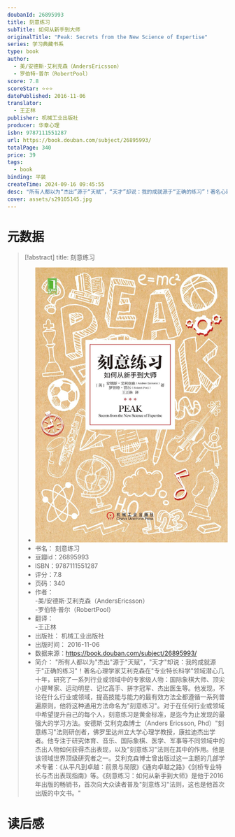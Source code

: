 ```yaml
---
doubanId: 26895993
title: 刻意练习
subTitle: 如何从新手到大师
originalTitle: "Peak: Secrets from the New Science of Expertise"
series: 学习典藏书系
type: book
author: 
  - 美/安德斯·艾利克森（AndersEricsson）
  - 罗伯特·普尔（RobertPool）
score: 7.8
scoreStar: ⭐⭐⭐
datePublished: 2016-11-06
translator: 
  - 王正林
publisher: 机械工业出版社
producer: 华章心理
isbn: 9787111551287
url: https://book.douban.com/subject/26895993/
totalPage: 340
price: 39
tags:  
  - book
binding: 平装
createTime: 2024-09-16 09:45:55
desc: "所有人都以为“杰出”源于“天赋”，“天才”却说：我的成就源于“正确的练习”！著名心理学家艾利克森在“专业特长科学”领域潜心几十年，研究了一系列行业或领域中的专家级人物：国际象棋大师、顶尖小提琴家、运动明星、记忆高手、拼字冠军、杰出医生等。他发现，不论在什么行业或领域，提高技能与能力的最有效方法全都遵循一系列普遍原则，他将这种通用方法命名为“刻意练习”。对于在任何行业或领域中希望提升自己的每个人，刻意练习是黄金标准，是迄今为止发现的最强大的学习方法。安德斯·艾利克森博士（Anders Ericsson, Phd）“刻意练习”法则研创者，佛罗里达州立大学心理学教授，康拉迪杰出学者。他专注于研究体育、音乐、国际象棋、医学、军事等不同领域中的杰出人物如何获得杰出表现，以及“刻意练习”法则在其中的作用。他是该领域世界顶级研究者之一。艾利克森博士曾出版过这一主题的几部学术专著：《从平凡到卓越：前景与局限》《通向卓越之路》《剑桥专业特长与杰出表现指南》等。《刻意练习：如何从新手到大师》是他于2016年出版的畅销书，首次向大众读者普及“刻意练习”法则，这也是他首次出版的中文书。"
cover: assets/s29105145.jpg
---
```

# 元数据

> [!abstract] title: 刻意练习  
> - ![image|200](assets/s29105145.jpg)
> - 书名： 刻意练习
> - 豆瓣id：26895993
> - ISBN：9787111551287
> - 评分：7.8
> - 页码：340
> - 作者：  
  -美/安德斯·艾利克森（AndersEricsson）  
  -罗伯特·普尔（RobertPool）
> - 翻译：  
  -王正林
> - 出版社： 机械工业出版社
> - 出版时间： 2016-11-06
> - 数据来源：https://book.douban.com/subject/26895993/
> - 简介： "所有人都以为"杰出"源于"天赋"，"天才"却说：我的成就源于"正确的练习"！著名心理学家艾利克森在"专业特长科学"领域潜心几十年，研究了一系列行业或领域中的专家级人物：国际象棋大师、顶尖小提琴家、运动明星、记忆高手、拼字冠军、杰出医生等。他发现，不论在什么行业或领域，提高技能与能力的最有效方法全都遵循一系列普遍原则，他将这种通用方法命名为"刻意练习"。对于在任何行业或领域中希望提升自己的每个人，刻意练习是黄金标准，是迄今为止发现的最强大的学习方法。安德斯·艾利克森博士（Anders Ericsson, Phd）"刻意练习"法则研创者，佛罗里达州立大学心理学教授，康拉迪杰出学者。他专注于研究体育、音乐、国际象棋、医学、军事等不同领域中的杰出人物如何获得杰出表现，以及"刻意练习"法则在其中的作用。他是该领域世界顶级研究者之一。艾利克森博士曾出版过这一主题的几部学术专著：《从平凡到卓越：前景与局限》《通向卓越之路》《剑桥专业特长与杰出表现指南》等。《刻意练习：如何从新手到大师》是他于2016年出版的畅销书，首次向大众读者普及"刻意练习"法则，这也是他首次出版的中文书。"


# 读后感







